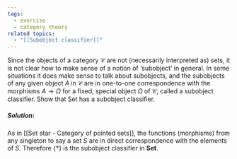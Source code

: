 ```yaml
---
tags:
  - exercise
  - category_theory
related topics:
  - "[[Subobject classifier]]"
---
```

Since the objects of a category $\mathcal{C}$ are not (necessarily interpreted as) sets, it is not clear how to make sense of a notion of ‘subobject’ in general. In some situations it does make sense to talk about subobjects, and the subobjects of any given object $A$ in $\mathcal{C}$ are in one-to-one correspondence with the morphisms $A \to \Omega$ for a fixed, special object $\Omega$ of $\mathcal{C}$, called a subobject classifier. Show that Set has a subobject classifier.
##### Solution:
As in [[Set star - Category of pointed sets]], the functions (morphisms) from any singleton to say a set $S$ are in direct correspondence with the elements of $S$. Therefore $\{*\}$ is the subobject classifier in $\mathbf{Set}$.